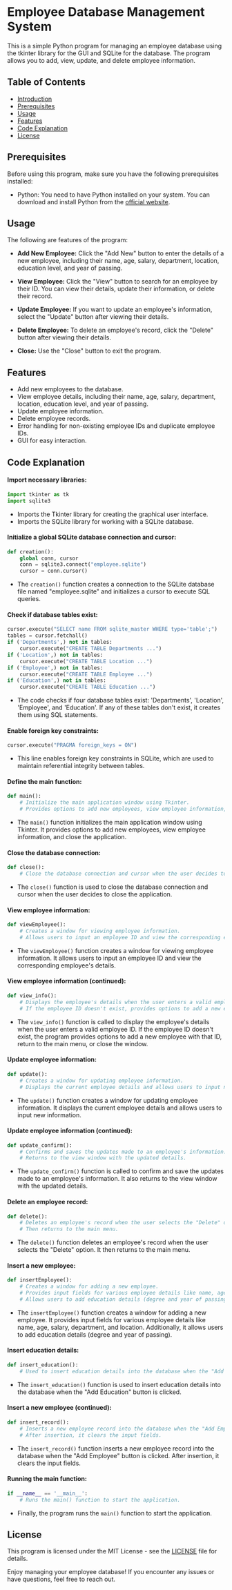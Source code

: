 # Employee Database Management System
This is a simple Python program for managing an employee database using the tkinter library for the GUI and SQLite for the database. The program allows you to add, view, update, and delete employee information.

## Table of Contents

- [Introduction](#employee-database-management-system)
- [Prerequisites](#prerequisites)
- [Usage](#usage)
- [Features](#features)
- [Code Explanation](#code-explanation)
- [License](#license)

## Prerequisites

Before using this program, make sure you have the following prerequisites installed:

- Python: You need to have Python installed on your system. You can download and install Python from the [official website](https://www.python.org/downloads/).


## Usage

The following are features of the program:

- **Add New Employee:** Click the "Add New" button to enter the details of a new employee, including their name, age, salary, department, location, education level, and year of passing.

- **View Employee:** Click the "View" button to search for an employee by their ID. You can view their details, update their information, or delete their record.

- **Update Employee:** If you want to update an employee's information, select the "Update" button after viewing their details.

- **Delete Employee:** To delete an employee's record, click the "Delete" button after viewing their details.

- **Close:** Use the "Close" button to exit the program.

## Features

- Add new employees to the database.
- View employee details, including their name, age, salary, department, location, education level, and year of passing.
- Update employee information.
- Delete employee records.
- Error handling for non-existing employee IDs and duplicate employee IDs.
- GUI for easy interaction.

## Code Explanation

#### Import necessary libraries:
```python
import tkinter as tk
import sqlite3
```
- Imports the Tkinter library for creating the graphical user interface.
- Imports the SQLite library for working with a SQLite database.

#### Initialize a global SQLite database connection and cursor:
```python
def creation():
    global conn, cursor
    conn = sqlite3.connect("employee.sqlite")
    cursor = conn.cursor()
```
- The `creation()` function creates a connection to the SQLite database file named "employee.sqlite" and initializes a cursor to execute SQL queries.

#### Check if database tables exist:
```python
cursor.execute("SELECT name FROM sqlite_master WHERE type='table';")
tables = cursor.fetchall()
if ('Departments',) not in tables:
    cursor.execute("CREATE TABLE Departments ...")
if ('Location',) not in tables:
    cursor.execute("CREATE TABLE Location ...")
if ('Employee',) not in tables:
    cursor.execute("CREATE TABLE Employee ...")
if ('Education',) not in tables:
    cursor.execute("CREATE TABLE Education ...")
```
- The code checks if four database tables exist: 'Departments', 'Location', 'Employee', and 'Education'. If any of these tables don't exist, it creates them using SQL statements.

#### Enable foreign key constraints:
```python
cursor.execute("PRAGMA foreign_keys = ON")
```
- This line enables foreign key constraints in SQLite, which are used to maintain referential integrity between tables.

#### Define the main function:
```python
def main():
    # Initialize the main application window using Tkinter.
    # Provides options to add new employees, view employee information, and close the application.
```
- The `main()` function initializes the main application window using Tkinter. It provides options to add new employees, view employee information, and close the application.

#### Close the database connection:
```python
def close():
    # Close the database connection and cursor when the user decides to close the application.
```
- The `close()` function is used to close the database connection and cursor when the user decides to close the application.

#### View employee information:
```python
def viewEmployee():
    # Creates a window for viewing employee information.
    # Allows users to input an employee ID and view the corresponding employee's details.
```
- The `viewEmployee()` function creates a window for viewing employee information. It allows users to input an employee ID and view the corresponding employee's details.

#### View employee information (continued):
```python
def view_info():
    # Displays the employee's details when the user enters a valid employee ID.
    # If the employee ID doesn't exist, provides options to add a new employee with that ID, return to the main menu, or close the window.
```
- The `view_info()` function is called to display the employee's details when the user enters a valid employee ID. If the employee ID doesn't exist, the program provides options to add a new employee with that ID, return to the main menu, or close the window.

#### Update employee information:
```python
def update():
    # Creates a window for updating employee information.
    # Displays the current employee details and allows users to input new information.
```
- The `update()` function creates a window for updating employee information. It displays the current employee details and allows users to input new information.

#### Update employee information (continued):
```python
def update_confirm():
    # Confirms and saves the updates made to an employee's information.
    # Returns to the view window with the updated details.
```
- The `update_confirm()` function is called to confirm and save the updates made to an employee's information. It also returns to the view window with the updated details.

#### Delete an employee record:
```python
def delete():
    # Deletes an employee's record when the user selects the "Delete" option.
    # Then returns to the main menu.
```
- The `delete()` function deletes an employee's record when the user selects the "Delete" option. It then returns to the main menu.

#### Insert a new employee:
```python
def insertEmployee():
    # Creates a window for adding a new employee.
    # Provides input fields for various employee details like name, age, salary, department, and location.
    # Allows users to add education details (degree and year of passing).
```
- The `insertEmployee()` function creates a window for adding a new employee. It provides input fields for various employee details like name, age, salary, department, and location. Additionally, it allows users to add education details (degree and year of passing).

#### Insert education details:
```python
def insert_education():
    # Used to insert education details into the database when the "Add Education" button is clicked.
```
- The `insert_education()` function is used to insert education details into the database when the "Add Education" button is clicked.

#### Insert a new employee (continued):
```python
def insert_record():
    # Inserts a new employee record into the database when the "Add Employee" button is clicked.
    # After insertion, it clears the input fields.
```
- The `insert_record()` function inserts a new employee record into the database when the "Add Employee" button is clicked. After insertion, it clears the input fields.

#### Running the main function:
```python
if __name__ == '__main__':
    # Runs the main() function to start the application.
```
- Finally, the program runs the `main()` function to start the application.


## License

This program is licensed under the MIT License - see the [LICENSE](https://github.com/DarkKnight714/EmployeeDatabaseManagementApplication-with-Tkinter/blob/main/LICENSE) file for details.


Enjoy managing your employee database! If you encounter any issues or have questions, feel free to reach out.
